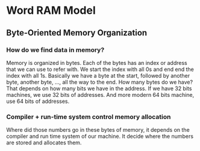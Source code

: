 # Word RAM Model

## Byte-Oriented Memory Organization

### How do we find data in memory?
Memory is organized in bytes. Each of the bytes has an index or address that we can use to refer with. We start the index with all 0s and end end the index with all 1s. Basically we have a byte at the start, followed by another byte, another byte, ..., all the way to the end. How many bytes do we have? That depends on how many bits we have in the address. If we have 32 bits machines, we use 32 bits of addresses. And more modern 64 bits machine, use 64 bits of addresses. 

### Compiler + run-time system control memory allocation
Where did those numbers go in these bytes of memory, it depends on the compiler and run time system of our machine. It decide where the numbers are stored and allocates them. 
